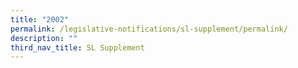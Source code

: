 ```yaml
---
title: "2002"
permalink: /legislative-notifications/sl-supplement/permalink/
description: ""
third_nav_title: SL Supplement
---
```

